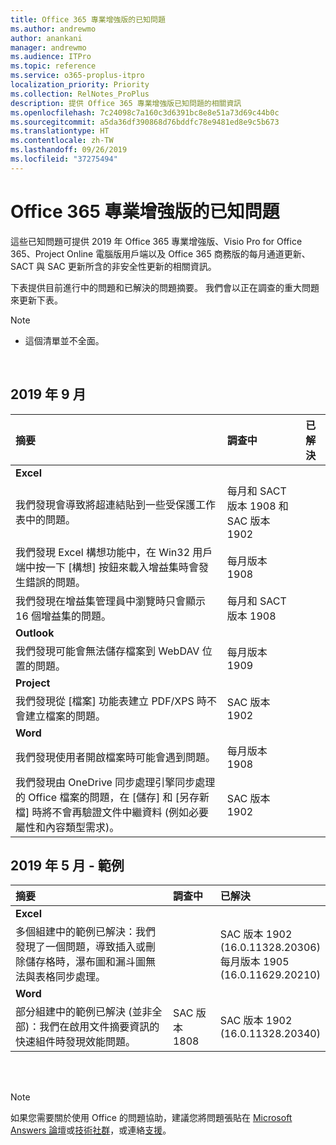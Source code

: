 ```yaml
---
title: Office 365 專業增強版的已知問題
ms.author: andrewmo
author: anankani
manager: andrewmo
ms.audience: ITPro
ms.topic: reference
ms.service: o365-proplus-itpro
localization_priority: Priority
ms.collection: RelNotes_ProPlus
description: 提供 Office 365 專業增強版已知問題的相關資訊
ms.openlocfilehash: 7c24098c7a160c3d6391bc8e8e51a73d69c44b0c
ms.sourcegitcommit: a5da36df390868d76bddfc78e9481ed8e9c5b673
ms.translationtype: HT
ms.contentlocale: zh-TW
ms.lasthandoff: 09/26/2019
ms.locfileid: "37275494"
---
```

# <a name="office-365-proplus-known-issues"></a>Office 365 專業增強版的已知問題

這些已知問題可提供 2019 年 Office 365 專業增強版、Visio Pro for Office 365、Project Online 電腦版用戶端以及 Office 365 商務版的每月通道更新、SACT 與 SAC 更新所含的非安全性更新的相關資訊。

下表提供目前進行中的問題和已解決的問題摘要。  我們會以正在調查的重大問題來更新下表。

 > [!NOTE]
 >- 這個清單並不全面。

<br>

## <a name="september-2019"></a>2019 年 9 月

|摘要|調查中|已解決|
|:-------------------------------------------------------------------------------------|:-----|:-----|
|**Excel**
我們發現會導致將超連結貼到一些受保護工作表中的問題。|每月和 SACT 版本 1908 和 SAC 版本 1902||
我們發現 Excel 構想功能中，在 Win32 用戶端中按一下 [構想] 按鈕來載入增益集時會發生錯誤的問題。|每月版本 1908||
我們發現在增益集管理員中瀏覽時只會顯示 16 個增益集的問題。|每月和 SACT 版本 1908||
|**Outlook**
我們發現可能會無法儲存檔案到 WebDAV 位置的問題。|每月版本 1909||
|**Project**
我們發現從 [檔案] 功能表建立 PDF/XPS 時不會建立檔案的問題。 |SAC 版本 1902||
|**Word**
我們發現使用者開啟檔案時可能會遇到問題。|每月版本 1908||
我們發現由 OneDrive 同步處理引擎同步處理的 Office 檔案的問題，在 [儲存] 和 [另存新檔] 時將不會再驗證文件中繼資料 (例如必要屬性和內容類型需求)。|SAC 版本 1902||

## <a name="may-2019---sample"></a>2019 年 5 月 - 範例

|摘要|調查中|已解決|
|:-------------------------------------------------------------------------------------|:-----|:-----|
|**Excel**
多個組建中的範例已解決：我們發現了一個問題，導致插入或刪除儲存格時，瀑布圖和漏斗圖無法與表格同步處理。||SAC 版本 1902 <br> (16.0.11328.20306) <br> 每月版本 1905 <br> (16.0.11629.20210)|
|**Word**
部分組建中的範例已解決 (並非全部)：我們在啟用文件摘要資訊的快速組件時發現效能問題。|SAC 版本 1808|SAC 版本 1902 <br> (16.0.11328.20340)|

<br>
<br>

> [!NOTE]
> 如果您需要關於使用 Office 的問題協助，建議您將問題張貼在 [Microsoft Answers 論壇](https://answers.microsoft.com/)或[技術社群](https://techcommunity.microsoft.com/)，或連絡[支援](https://support.microsoft.com/contactus)。
